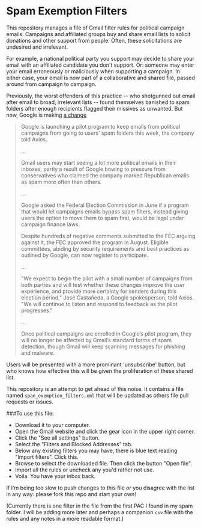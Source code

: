 # Spam Exemption Filters

This repository manages a file of Gmail filter rules for political campaign emails. Campaigns and affiliated groups buy and share email lists to solicit donations and other support from people. Often, these solicitations are undesired and irrelevant. 

For example, a national political party you support may decide to share your email with an affiliated candidate you don't support. Or: someone may enter your email erroneously or maliciously when supporting a campaign. In either case, your email is now part of a collaborative and shared file, passed around from campaign to campaign. 

Previously, the worst offenders of this practice -- who shotgunned out email after email to broad, irrelevant lists -- found themselves banished to spam folders after enough recipients flagged their missives as unwanted. But now, Google is making [a change](https://www.axios.com/2022/09/19/gmail-pilot-campaign-email-spam)

>Google is launching a pilot program to keep emails from political campaigns from going to users' spam folders this week, the company told Axios.
>
>...
>
>Gmail users may start seeing a lot more political emails in their inboxes, partly a result of Google bowing to pressure from conservatives who claimed the company marked Republican emails as spam more often than others.
>
>...
>
>Google asked the Federal Election Commission in June if a program that would let campaigns emails bypass spam filters, instead giving users the option to move them to spam first, would be legal under campaign finance laws.
>
>Despite hundreds of negative comments submitted to the FEC arguing against it, the FEC approved the program in August. Eligible committees, abiding by security requirements and best practices as outlined by Google, can now register to participate.
>
>...
>
>"We expect to begin the pilot with a small number of campaigns from both parties and will test whether these changes improve the user experience, and provide more certainty for senders during this election period," José Castañeda, a Google spokesperson, told Axios. "We will continue to listen and respond to feedback as the pilot progresses."
>
>...
>
>Once political campaigns are enrolled in Google’s pilot program, they will no longer be affected by Gmail’s standard forms of spam detection, though Gmail will keep scanning messages for phishing and malware.

Users will be presented with a more prominant 'unsubscribe' button, but who knows how effective this will be given the proliferation of these shared list.

This repository is an attempt to get ahead of this noise. It contains a file named `span_exemption_filters.xml` that will be updated as others file pull requests or issues. 

###To use this file: 

- Download it to your computer.
- Open the Gmail website and click the gear icon in the upper right corner.
- Click the "See all settings" button.
- Select the "Filters and Blocked Addresses" tab.
- Below any existing filters you may have, there is blue text reading "Import filters". Click this.
- Browse to select the downloaded file. Then click the button "Open file".
- Import all the rules or uncheck any you'd rather not use.
- Voila. You have your inbox back.

If I'm being too slow to push changes to this file _or_ you disagree with the list in any way: please fork this repo and start your own!

(Currently there is one filter in the file from the first PAC I found in my spam folder. I will be adding more later and perhaps a companion `csv` file with the rules and any notes in a more readable format.)